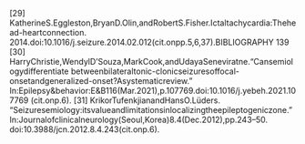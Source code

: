 [29] KatherineS.Eggleston,BryanD.Olin,andRobertS.Fisher.Ictaltachycardia:Thehead-heartconnection.
2014.doi:10.1016/j.seizure.2014.02.012(cit.onpp.5,6,37).BIBLIOGRAPHY 139
[30] HarryChristie,WendylD’Souza,MarkCook,andUdayaSeneviratne.“Cansemiologydifferentiate
betweenbilateraltonic-clonicseizuresoffocal-onsetandgeneralized-onset?Asystematicreview.”
In:Epilepsy&behavior:E&B116(Mar.2021),p.107769.doi:10.1016/j.yebeh.2021.107769
(cit.onp.6).
[31] KrikorTufenkjianandHansO.Lüders.
“Seizuresemiology:itsvalueandlimitationsinlocalizingtheepileptogeniczone.”
In:Journalofclinicalneurology(Seoul,Korea)8.4(Dec.2012),pp.243–50.
doi:10.3988/jcn.2012.8.4.243(cit.onp.6).
